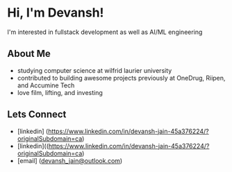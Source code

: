 # **Hi, I'm Devansh!**
I'm interested in fullstack development as well as AI/ML engineering 

## About Me 
- studying computer science at wilfrid laurier university 
- contributed to building awesome projects previously at OneDrug, Riipen, and Accumine Tech
- love film, lifting, and investing

## Lets Connect
- [linkedin] (https://www.linkedin.com/in/devansh-jain-45a376224/?originalSubdomain=ca)
- [linkedin]((https://www.linkedin.com/in/devansh-jain-45a376224/?originalSubdomain=ca)
- [email] (devansh_jain@outlook.com)
